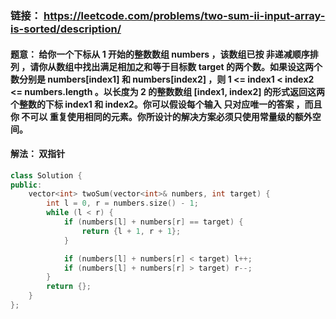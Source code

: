 ### 链接： https://leetcode.com/problems/two-sum-ii-input-array-is-sorted/description/

#### 题意： 给你一个下标从 1 开始的整数数组 numbers ，该数组已按 非递减顺序排列  ，请你从数组中找出满足相加之和等于目标数 target 的两个数。如果设这两个数分别是 numbers[index1] 和 numbers[index2] ，则 1 <= index1 < index2 <= numbers.length 。以长度为 2 的整数数组 [index1, index2] 的形式返回这两个整数的下标 index1 和 index2。你可以假设每个输入 只对应唯一的答案 ，而且你 不可以 重复使用相同的元素。你所设计的解决方案必须只使用常量级的额外空间。

#### 解法： 双指针

```c++
class Solution {
public:
    vector<int> twoSum(vector<int>& numbers, int target) {
        int l = 0, r = numbers.size() - 1;
        while (l < r) {
            if (numbers[l] + numbers[r] == target) {
                return {l + 1, r + 1};
            }

            if (numbers[l] + numbers[r] < target) l++;
            if (numbers[l] + numbers[r] > target) r--; 
        }
        return {};
    }
}; 
```

